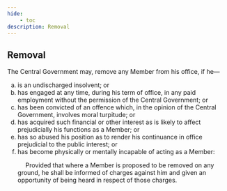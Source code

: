 ```yaml
---
hide:
    - toc
description: Removal
---
```


<style>
    ol.outer-list{
        list-style-type: lower-alpha;
    }
</style>

## Removal

The Central Government may, remove any Member from his office, if he—
<ol class="outer-list">
    <li> is an undischarged insolvent; or</li>
    <li> has engaged at any time, during his term of office, in any paid employment without the permission of the Central Government; or</li>
    <li> has been convicted of an offence which, in the opinion of the Central Government, involves moral turpitude; or</li>
    <li> has acquired such financial or other interest as is likely to affect prejudicially his functions as a Member; or</li>
    <li> has so abused his position as to render his continuance in office prejudicial to the public interest; or</li>
    <li> has become physically or mentally incapable of acting as a Member: </p>&emsp; Provided that where a Member is proposed to be removed on any ground, he shall be informed of charges against him and given an opportunity of being heard in respect of those charges.</li>
</ol>
